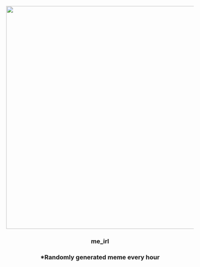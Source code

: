 <p align="center">
        <img src="https://i.redd.it/78gfzrrkh2m81.jpg" width="600" height="600">
        </p>
        <h3 align="center">me_irl</h3>
        <h3 align="center">*Randomly generated meme every hour</h3>
    